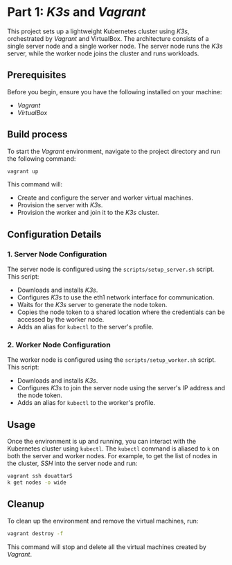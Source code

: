 # Part 1: _K3s_ and _Vagrant_

This project sets up a lightweight Kubernetes cluster using _K3s_, orchestrated by _Vagrant_ and VirtualBox. The architecture consists of a single server node and a single worker node. The server node runs the _K3s_ server, while the worker node joins the cluster and runs workloads.

## Prerequisites

Before you begin, ensure you have the following installed on your machine:
- _Vagrant_
- _VirtualBox_

## Build process

To start the _Vagrant_ environment, navigate to the project directory and run the following command:

```sh
vagrant up
```

This command will:
- Create and configure the server and worker virtual machines.
- Provision the server with _K3s_.
- Provision the worker and join it to the _K3s_ cluster.

## Configuration Details
### 1. Server Node Configuration

The server node is configured using the `scripts/setup_server.sh` script. This script:
- Downloads and installs _K3s_.
- Configures _K3s_ to use the eth1 network interface for communication.
- Waits for the _K3s_ server to generate the node token.
- Copies the node token to a shared location where the credentials can be accessed by the worker node.
- Adds an alias for `kubectl` to the server's profile.

### 2. Worker Node Configuration

The worker node is configured using the `scripts/setup_worker.sh` script. This script:
- Downloads and installs _K3s_.
- Configures _K3s_ to join the server node using the server's IP address and the node token.
- Adds an alias for `kubectl` to the worker's profile.

## Usage

Once the environment is up and running, you can interact with the Kubernetes cluster using `kubectl`. The `kubectl` command is aliased to `k` on both the server and worker nodes. For example, to get the list of nodes in the cluster, _SSH_ into the server node and run:

```sh
vagrant ssh douattarS
k get nodes -o wide
```

## Cleanup

To clean up the environment and remove the virtual machines, run:

```sh
vagrant destroy -f
```

This command will stop and delete all the virtual machines created by _Vagrant_.

